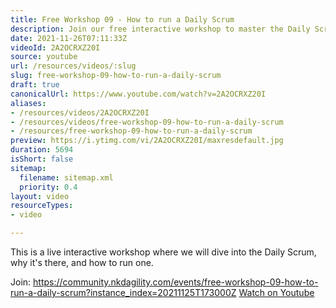 ```yaml
---
title: Free Workshop 09 - How to run a Daily Scrum
description: Join our free interactive workshop to master the Daily Scrum! Learn its purpose and how to run it effectively. Don't miss out!
date: 2021-11-26T07:11:33Z
videoId: 2A2OCRXZ20I
source: youtube
url: /resources/videos/:slug
slug: free-workshop-09-how-to-run-a-daily-scrum
draft: true
canonicalUrl: https://www.youtube.com/watch?v=2A2OCRXZ20I
aliases:
- /resources/videos/2A2OCRXZ20I
- /resources/videos/free-workshop-09-how-to-run-a-daily-scrum
- /resources/free-workshop-09-how-to-run-a-daily-scrum
preview: https://i.ytimg.com/vi/2A2OCRXZ20I/maxresdefault.jpg
duration: 5694
isShort: false
sitemap:
  filename: sitemap.xml
  priority: 0.4
layout: video
resourceTypes:
- video

---
```

 This is a live interactive workshop where we will dive into the Daily Scrum, why it's there, and how to run one.

Join: https://community.nkdagility.com/events/free-workshop-09-how-to-run-a-daily-scrum?instance_index=20211125T173000Z 
 [Watch on Youtube](https://www.youtube.com/watch?v=2A2OCRXZ20I)

